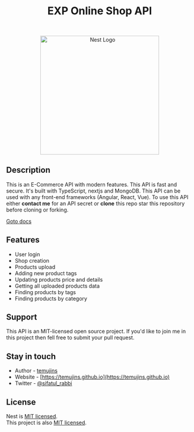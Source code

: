 <h1 align="center" style="font-weight: bold">EXP Online Shop API</h1>
<br/>
<p align="center">
  <a href="http://nestjs.com/" target="blank"><img src="https://nestjs.com/img/logo_text.svg" width="320" alt="Nest Logo" /></a>
</p>

[circleci-image]: https://img.shields.io/circleci/build/github/nestjs/nest/master?token=abc123def456
[circleci-url]: https://circleci.com/gh/nestjs/nest

## Description

This is an E-Commerce API with modern features. This API is fast and secure. It's built with TypeScript, nextjs and MongoDB. This API can be used with any front-end frameworks (Angular, React, Vue). To use this API either **contact me** for an API secret or **clone** this repo star this repository before cloning or forking.

[Goto docs](./documentation.md)

## Features

-   User login
-   Shop creation
-   Products upload
-   Adding new product tags
-   Updating products price and details
-   Getting all uploaded products data
-   Finding products by tags
-   Finding products by category

## Support

This API is an MIT-licensed open source project. If you'd like to join me in this project then fell free to submit your pull request.

## Stay in touch

-   Author - [temujins](https://github.com/temujins)
-   Website - [https://temujins.github.io](https://temujins.github.io)
-   Twitter - [@sifatul_rabbi](https://twitter.com/sifatul_rabbi)

## License

Nest is [MIT licensed](LICENSE).  
This project is also [MIT licensed](LICENSE).
